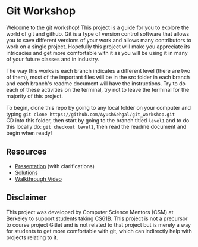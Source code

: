 # Git Workshop

Welcome to the git workshop! This project is a guide for you to explore the world of git and github. Git is a type of version control software that allows you to save different versions of your work and allows many contributors to work on a single project. Hopefully this project will make you appreciate its intricacies and get more comfortable with it as you will be using it in many of your future classes and in industry. 

The way this works is each branch indicates a different level (there are two of them), most of the important files will be in the src folder in each branch and each branch's readme document will have the instructions. Try to do each of these activities on the terminal, try not to leave the terminal for the majority of this project.  

To begin, clone this repo by going to any local folder on your computer and typing `git clone https://github.com/AyushSehgal/git_workshop.git`  
CD into this folder, then start by going to the branch titled `level1` and to do this locally do: `git checkout level1`, then read the readme document and begin when ready! 

## Resources
- [Presentation](https://docs.google.com/presentation/d/1-A4GeQGOzPpgmvIAx16ddPQ5KMa7aRFuTKgjQyc1eiM/edit?usp=sharing) (with clarifications)
- [Solutions](https://docs.google.com/document/d/1ELUV6vYqKgJ-CqfDE6X0T9UA9utMXBWsHBfP8NCEJtA/edit)
- [Walkthrough Video](https://drive.google.com/file/d/1V6O1ylQsU7OjU77Jg39_kUsl9rgrsHH-/view?usp=sharing)

## Disclaimer
This project was developed by Computer Science Mentors (CSM) at Berkeley to support students taking CS61B. This project is not a precursor to course project Gitlet and is not related to that project but is merely a way for students to get more comfortable with git, which can indirectly help with projects relating to it. 

